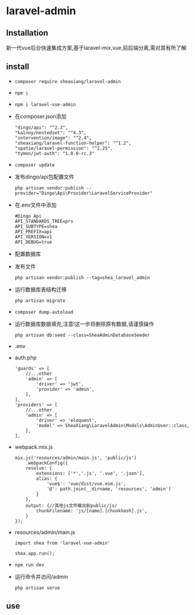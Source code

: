 # laravel-admin

## Installation

新一代vue后台快速集成方案,基于laravel-mix,vue,前后端分离,需对其有所了解

## install

- `composer require sheaxiang/laravel-admin`

- `npm i`

- `npm i laravel-vue-admin`

- 在composer.json添加
    ```
    "dingo/api": "^2.3",
    "kalnoy/nestedset": "^4.3",
    "intervention/image": "^2.4",
    "sheaxiang/laravel-function-helper": "^1.2",
    "spatie/laravel-permission": "^2.25",
    "tymon/jwt-auth": "1.0.0-rc.3"
    ```

- `composer update`

- 发布dingo/api包配置文件

    `php artisan vendor:publish --provider="Dingo\Api\Provider\LaravelServiceProvider"`
    
- 在.env文件中添加
    ```
    #Dingo Api
    API_STANDARDS_TREE=prs
    API_SUBTYPE=shea
    API_PREFIX=api
    API_VERSION=v1
    API_DEBUG=true
    ```
    
- 配置数据库

- 发布文件

    `php artisan vendor:publish --tag=shea_laravel_admin`

- 运行数据库表结构迁移

    `php artisan migrate`
    
- `composer dump-autoload`

- 运行数据库数据填充,注意!这一步将删除原有数据,请谨慎操作

    `php artisan db:seed --class=SheaAdminDatabaseSeeder`
    
- .env
    

- auth.php

    ```
    'guards' => [
        //...other
        'admin' => [
            'driver' => 'jwt',
            'provider' => 'admin',
        ],
    ],
    'providers' => [
        //...other
        'admin' => [
            'driver' => 'eloquent',
            'model' => SheaXiang\LaravelAdmin\Models\AdminUser::class,
        ],
    ],
    ```

- webpack.mix.js
    ```
    mix.js('resources/admin/main.js', 'public/js')
        .webpackConfig({
        resolve: {
            extensions: ['*','.js', '.vue', '.json'],
            alias: {
                'vue$': 'vue/dist/vue.esm.js',
                '@': path.join(__dirname, 'resources', 'admin')
            }
        },
        output: {//其他js文件输出到public/js/
            chunkFilename: 'js/[name].[chunkhash].js',
        }
    });
    ```

- resources/admin/main.js
    ```
    import shea from 'laravel-vue-admin'
    
    shea.app.run();
    
    ```
  
- `npm run dev`

- 运行命令并访问/admin

    `php artisan serve`

## use







